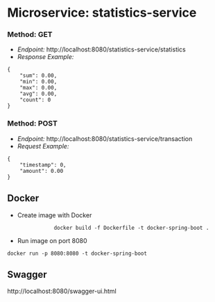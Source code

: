 # Microservice: statistics-service

### Method: GET
* *Endpoint:* http://localhost:8080/statistics-service/statistics
* *Response Example:* 
```json5
{
    "sum": 0.00,
    "min": 0.00,
    "max": 0.00,
    "avg": 0.00,
    "count": 0
}
```

### Method: POST
* *Endpoint:* http://localhost:8080/statistics-service/transaction
* *Request Example:* 
```json5
{
    "timestamp": 0,
    "amount": 0.00
}
```

## Docker
* Create image with Docker	
		
`				
docker build -f Dockerfile -t docker-spring-boot .
`

* Run image on port 8080
									
`
docker run -p 8080:8080 -t docker-spring-boot
`

## Swagger

http://localhost:8080/swagger-ui.html
